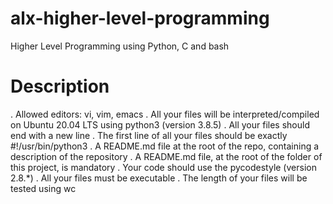 # alx-higher-level-programming
Higher Level Programming using Python, C and bash
# Description
  . Allowed editors: vi, vim, emacs
  . All your files will be interpreted/compiled on Ubuntu 20.04 LTS using python3 (version 3.8.5)
  . All your files should end with a new line
  . The first line of all your files should be exactly #!/usr/bin/python3
  . A README.md file at the root of the repo, containing a description of the repository
  . A README.md file, at the root of the folder of this project, is mandatory
  . Your code should use the pycodestyle (version 2.8.*)
  . All your files must be executable
  . The length of your files will be tested using wc
  
